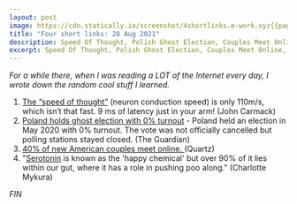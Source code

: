 ```yaml
---
layout: post
image: https://cdn.statically.io/screenshot/4shortlinks.e-work.xyz{{page.url}}
title: "Four short links: 28 Aug 2021"
description: Speed Of Thought, Polish Ghost Election, Couples Meet Online, Serotonin
excerpt: Speed Of Thought, Polish Ghost Election, Couples Meet Online, Serotonin
---
```


*For a while there, when I was reading a LOT of the Internet every day, I wrote down the random cool stuff I learned.*

1. [The “speed of thought”](https://twitter.com/ID_AA_Carmack/status/1260698271422570497) (neuron conduction speed) is only 110m/s, which isn’t that fast. 9 ms of latency just in your arm!  (John Carmack)
2. [Poland holds ghost election with 0% turnout](https://www.theguardian.com/world/2020/may/11/poland-holds-ghost-election-with-0-turnout) - Poland held an election in May 2020 with 0% turnout. The vote was not officially cancelled but polling stations stayed closed. (The Guardian)
3. [40% of new American couples meet online. ](https://qz.com/1546677/around-40-of-us-couples-now-first-meet-online/) (Quartz)
4.  "[Serotonin](https://twitter.com/CharlotteMykura/status/1258339011334230016) is known as the 'happy chemical' but over 90% of it lies within our gut, where it has a role in pushing poo along." (Charlotte Mykura)

*FIN*